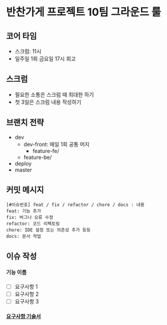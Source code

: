 # 반찬가게 프로젝트 10팀 그라운드 룰
## 코어 타임
* 스크럼: 11시
* 일주일 1회 금요일 17시 회고

## 스크럼
* 필요한 소통은 스크럼 때 최대한 하기
* 첫 3일은 스크럼 내용 작성하기

## 브랜치 전략
* dev
    * dev-front: 매일 1회 공통 머지
        * feature-fe/
    * feature-be/
* deploy
* master

## 커밋 메시지
```
[#이슈번호] feat / fix / refactor / chore / docs : 내용
feat: 기능 추가
fix: 버그나 오류 수정
refactor: 코드 리팩토링
chore: IDE 설정 또는 의존성 추가 등등
docs: 문서 작업
```

## 이슈 작성
#### 기능 이름
- [ ] 요구사항 1
- [ ] 요구사항 2
- [ ] 요구사항 3

#### [요구사항 기술서](https://docs.google.com/spreadsheets/d/1N0ke16qvi8vZ40LPPmtMnCK3UHQAr8UXOGP0utGEhRE/edit?usp=sharing)
